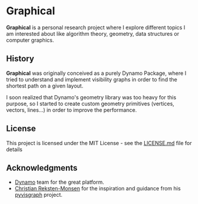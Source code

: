 ﻿# Graphical

**Graphical** is a personal research project where I explore different topics I am interested about like algorithm theory, geometry, data structures or computer graphics.


## History

**Graphical** was originally conceived as a purely Dynamo Package, where I tried to understand and implement visibility graphs in order to find the shortest path on a given layout.

I soon realized that Dynamo's geometry library was too heavy for this purpose, so I started to create custom geometry primitives (vertices, vectors, lines...) in order to improve the performance. 

## License

This project is licensed under the MIT License - see the [LICENSE.md](LICENSE.md) file for details

## Acknowledgments

* [Dynamo](https://github.com/DynamoDS) team for the great platform.
* [Christian Reksten-Monsen](https://github.com/TaipanRex) for the inspiration and guidance from his [pyvisgraph](https://github.com/TaipanRex/pyvisgraph) project.



